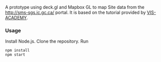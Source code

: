 A prototype using deck.gl and Mapbox GL to map Site data from the http://sms-sgs.ic.gc.ca/ portal.
It is based on the tutorial provided by [VIS-ACADEMY](http://vis.academy/#/).

### Usage
Install Node.js. Clone the repository. Run
```
npm install
npm start
```

